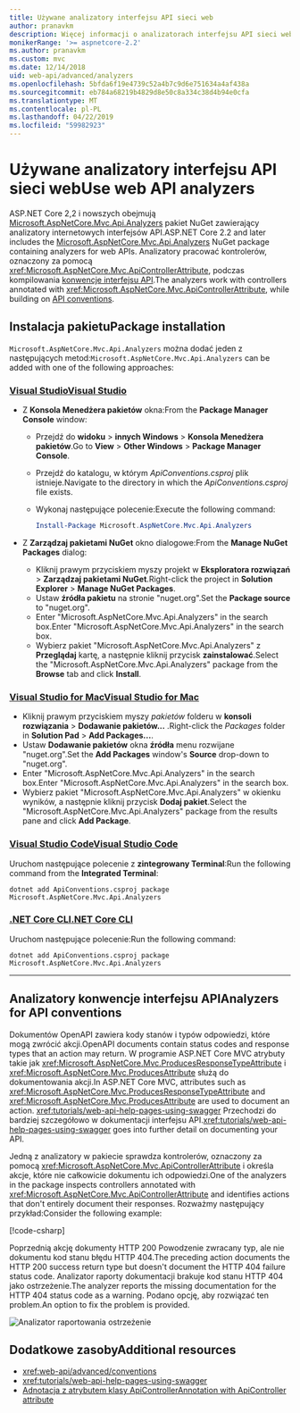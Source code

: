 ```yaml
---
title: Używane analizatory interfejsu API sieci web
author: pranavkm
description: Więcej informacji o analizatorach interfejsu API sieci web w Microsoft.AspNetCore.Mvc.Api.Analyzers.
monikerRange: '>= aspnetcore-2.2'
ms.author: pranavkm
ms.custom: mvc
ms.date: 12/14/2018
uid: web-api/advanced/analyzers
ms.openlocfilehash: 5bfda6f19e4739c52a4b7c9d6e751634a4af438a
ms.sourcegitcommit: eb784a68219b4829d8e50c8a334c38d4b94e0cfa
ms.translationtype: MT
ms.contentlocale: pl-PL
ms.lasthandoff: 04/22/2019
ms.locfileid: "59982923"
---
```

# <a name="use-web-api-analyzers"></a><span data-ttu-id="3acdf-103">Używane analizatory interfejsu API sieci web</span><span class="sxs-lookup"><span data-stu-id="3acdf-103">Use web API analyzers</span></span>

<span data-ttu-id="3acdf-104">ASP.NET Core 2,2 i nowszych obejmują [Microsoft.AspNetCore.Mvc.Api.Analyzers](https://www.nuget.org/packages/Microsoft.AspNetCore.Mvc.Api.Analyzers) pakiet NuGet zawierający analizatory internetowych interfejsów API.</span><span class="sxs-lookup"><span data-stu-id="3acdf-104">ASP.NET Core 2.2 and later includes the [Microsoft.AspNetCore.Mvc.Api.Analyzers](https://www.nuget.org/packages/Microsoft.AspNetCore.Mvc.Api.Analyzers) NuGet package containing analyzers for web APIs.</span></span> <span data-ttu-id="3acdf-105">Analizatory pracować kontrolerów, oznaczony za pomocą <xref:Microsoft.AspNetCore.Mvc.ApiControllerAttribute>, podczas kompilowania [konwencje interfejsu API](xref:web-api/advanced/conventions).</span><span class="sxs-lookup"><span data-stu-id="3acdf-105">The analyzers work with controllers annotated with <xref:Microsoft.AspNetCore.Mvc.ApiControllerAttribute>, while building on [API conventions](xref:web-api/advanced/conventions).</span></span>

## <a name="package-installation"></a><span data-ttu-id="3acdf-106">Instalacja pakietu</span><span class="sxs-lookup"><span data-stu-id="3acdf-106">Package installation</span></span>

<span data-ttu-id="3acdf-107">`Microsoft.AspNetCore.Mvc.Api.Analyzers` można dodać jeden z następujących metod:</span><span class="sxs-lookup"><span data-stu-id="3acdf-107">`Microsoft.AspNetCore.Mvc.Api.Analyzers` can be added with one of the following approaches:</span></span>

### <a name="visual-studiotabvisual-studio"></a>[<span data-ttu-id="3acdf-108">Visual Studio</span><span class="sxs-lookup"><span data-stu-id="3acdf-108">Visual Studio</span></span>](#tab/visual-studio)

* <span data-ttu-id="3acdf-109">Z **Konsola Menedżera pakietów** okna:</span><span class="sxs-lookup"><span data-stu-id="3acdf-109">From the **Package Manager Console** window:</span></span>
  * <span data-ttu-id="3acdf-110">Przejdź do **widoku** > **innych Windows** > **Konsola Menedżera pakietów**.</span><span class="sxs-lookup"><span data-stu-id="3acdf-110">Go to **View** > **Other Windows** > **Package Manager Console**.</span></span>
  * <span data-ttu-id="3acdf-111">Przejdź do katalogu, w którym *ApiConventions.csproj* plik istnieje.</span><span class="sxs-lookup"><span data-stu-id="3acdf-111">Navigate to the directory in which the *ApiConventions.csproj* file exists.</span></span>
  * <span data-ttu-id="3acdf-112">Wykonaj następujące polecenie:</span><span class="sxs-lookup"><span data-stu-id="3acdf-112">Execute the following command:</span></span>

    ```powershell
    Install-Package Microsoft.AspNetCore.Mvc.Api.Analyzers
    ```

* <span data-ttu-id="3acdf-113">Z **Zarządzaj pakietami NuGet** okno dialogowe:</span><span class="sxs-lookup"><span data-stu-id="3acdf-113">From the **Manage NuGet Packages** dialog:</span></span>
  * <span data-ttu-id="3acdf-114">Kliknij prawym przyciskiem myszy projekt w **Eksploratora rozwiązań** > **Zarządzaj pakietami NuGet**.</span><span class="sxs-lookup"><span data-stu-id="3acdf-114">Right-click the project in **Solution Explorer** > **Manage NuGet Packages**.</span></span>
  * <span data-ttu-id="3acdf-115">Ustaw **źródła pakietu** na stronie "nuget.org".</span><span class="sxs-lookup"><span data-stu-id="3acdf-115">Set the **Package source** to "nuget.org".</span></span>
  * <span data-ttu-id="3acdf-116">Enter "Microsoft.AspNetCore.Mvc.Api.Analyzers" in the search box.</span><span class="sxs-lookup"><span data-stu-id="3acdf-116">Enter "Microsoft.AspNetCore.Mvc.Api.Analyzers" in the search box.</span></span>
  * <span data-ttu-id="3acdf-117">Wybierz pakiet "Microsoft.AspNetCore.Mvc.Api.Analyzers" z **Przeglądaj** kartę, a następnie kliknij przycisk **zainstalować**.</span><span class="sxs-lookup"><span data-stu-id="3acdf-117">Select the "Microsoft.AspNetCore.Mvc.Api.Analyzers" package from the **Browse** tab and click **Install**.</span></span>

### <a name="visual-studio-for-mactabvisual-studio-mac"></a>[<span data-ttu-id="3acdf-118">Visual Studio for Mac</span><span class="sxs-lookup"><span data-stu-id="3acdf-118">Visual Studio for Mac</span></span>](#tab/visual-studio-mac)

* <span data-ttu-id="3acdf-119">Kliknij prawym przyciskiem myszy *pakietów* folderu w **konsoli rozwiązania** > **Dodawanie pakietów...** .</span><span class="sxs-lookup"><span data-stu-id="3acdf-119">Right-click the *Packages* folder in **Solution Pad** > **Add Packages...**.</span></span>
* <span data-ttu-id="3acdf-120">Ustaw **Dodawanie pakietów** okna **źródła** menu rozwijane "nuget.org".</span><span class="sxs-lookup"><span data-stu-id="3acdf-120">Set the **Add Packages** window's **Source** drop-down to "nuget.org".</span></span>
* <span data-ttu-id="3acdf-121">Enter "Microsoft.AspNetCore.Mvc.Api.Analyzers" in the search box.</span><span class="sxs-lookup"><span data-stu-id="3acdf-121">Enter "Microsoft.AspNetCore.Mvc.Api.Analyzers" in the search box.</span></span>
* <span data-ttu-id="3acdf-122">Wybierz pakiet "Microsoft.AspNetCore.Mvc.Api.Analyzers" w okienku wyników, a następnie kliknij przycisk **Dodaj pakiet**.</span><span class="sxs-lookup"><span data-stu-id="3acdf-122">Select the "Microsoft.AspNetCore.Mvc.Api.Analyzers" package from the results pane and click **Add Package**.</span></span>

### <a name="visual-studio-codetabvisual-studio-code"></a>[<span data-ttu-id="3acdf-123">Visual Studio Code</span><span class="sxs-lookup"><span data-stu-id="3acdf-123">Visual Studio Code</span></span>](#tab/visual-studio-code)

<span data-ttu-id="3acdf-124">Uruchom następujące polecenie z **zintegrowany Terminal**:</span><span class="sxs-lookup"><span data-stu-id="3acdf-124">Run the following command from the **Integrated Terminal**:</span></span>

```console
dotnet add ApiConventions.csproj package Microsoft.AspNetCore.Mvc.Api.Analyzers
```

### <a name="net-core-clitabnetcore-cli"></a>[<span data-ttu-id="3acdf-125">.NET Core CLI</span><span class="sxs-lookup"><span data-stu-id="3acdf-125">.NET Core CLI</span></span>](#tab/netcore-cli)

<span data-ttu-id="3acdf-126">Uruchom następujące polecenie:</span><span class="sxs-lookup"><span data-stu-id="3acdf-126">Run the following command:</span></span>

```console
dotnet add ApiConventions.csproj package Microsoft.AspNetCore.Mvc.Api.Analyzers
```

---

## <a name="analyzers-for-api-conventions"></a><span data-ttu-id="3acdf-127">Analizatory konwencje interfejsu API</span><span class="sxs-lookup"><span data-stu-id="3acdf-127">Analyzers for API conventions</span></span>

<span data-ttu-id="3acdf-128">Dokumentów OpenAPI zawiera kody stanów i typów odpowiedzi, które mogą zwrócić akcji.</span><span class="sxs-lookup"><span data-stu-id="3acdf-128">OpenAPI documents contain status codes and response types that an action may return.</span></span> <span data-ttu-id="3acdf-129">W programie ASP.NET Core MVC atrybuty takie jak <xref:Microsoft.AspNetCore.Mvc.ProducesResponseTypeAttribute> i <xref:Microsoft.AspNetCore.Mvc.ProducesAttribute> służą do dokumentowania akcji.</span><span class="sxs-lookup"><span data-stu-id="3acdf-129">In ASP.NET Core MVC, attributes such as <xref:Microsoft.AspNetCore.Mvc.ProducesResponseTypeAttribute> and <xref:Microsoft.AspNetCore.Mvc.ProducesAttribute> are used to document an action.</span></span> <span data-ttu-id="3acdf-130"><xref:tutorials/web-api-help-pages-using-swagger> Przechodzi do bardziej szczegółowo w dokumentacji interfejsu API.</span><span class="sxs-lookup"><span data-stu-id="3acdf-130"><xref:tutorials/web-api-help-pages-using-swagger> goes into further detail on documenting your API.</span></span>

<span data-ttu-id="3acdf-131">Jedną z analizatory w pakiecie sprawdza kontrolerów, oznaczony za pomocą <xref:Microsoft.AspNetCore.Mvc.ApiControllerAttribute> i określa akcje, które nie całkowicie dokumentu ich odpowiedzi.</span><span class="sxs-lookup"><span data-stu-id="3acdf-131">One of the analyzers in the package inspects controllers annotated with <xref:Microsoft.AspNetCore.Mvc.ApiControllerAttribute> and identifies actions that don't entirely document their responses.</span></span> <span data-ttu-id="3acdf-132">Rozważmy następujący przykład:</span><span class="sxs-lookup"><span data-stu-id="3acdf-132">Consider the following example:</span></span>

[!code-csharp[](conventions/sample/Controllers/ContactsController.cs?name=missing404docs&highlight=9)]

<span data-ttu-id="3acdf-133">Poprzednią akcję dokumenty HTTP 200 Powodzenie zwracany typ, ale nie dokumentu kod stanu błędu HTTP 404.</span><span class="sxs-lookup"><span data-stu-id="3acdf-133">The preceding action documents the HTTP 200 success return type but doesn't document the HTTP 404 failure status code.</span></span> <span data-ttu-id="3acdf-134">Analizator raporty dokumentacji brakuje kod stanu HTTP 404 jako ostrzeżenie.</span><span class="sxs-lookup"><span data-stu-id="3acdf-134">The analyzer reports the missing documentation for the HTTP 404 status code as a warning.</span></span> <span data-ttu-id="3acdf-135">Podano opcję, aby rozwiązać ten problem.</span><span class="sxs-lookup"><span data-stu-id="3acdf-135">An option to fix the problem is provided.</span></span>

![Analizator raportowania ostrzeżenie](conventions/_static/Analyzer.gif)

## <a name="additional-resources"></a><span data-ttu-id="3acdf-137">Dodatkowe zasoby</span><span class="sxs-lookup"><span data-stu-id="3acdf-137">Additional resources</span></span>

* <xref:web-api/advanced/conventions>
* <xref:tutorials/web-api-help-pages-using-swagger>
* [<span data-ttu-id="3acdf-138">Adnotacja z atrybutem klasy ApiController</span><span class="sxs-lookup"><span data-stu-id="3acdf-138">Annotation with ApiController attribute</span></span>](xref:web-api/index#annotation-with-apicontroller-attribute)
